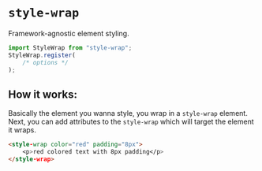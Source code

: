 # `style-wrap`

Framework-agnostic element styling.

```ts
import StyleWrap from "style-wrap";
StyleWrap.register(
    /* options */
);
```

## How it works:

Basically the element you wanna style, you wrap in a `style-wrap` element. Next, you can add attributes to the `style-wrap` which will target the element it wraps.

```html
<style-wrap color="red" padding="8px">
    <p>red colored text with 8px padding</p>
</style-wrap>

